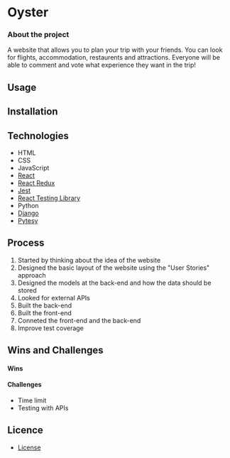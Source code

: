 # Oyster
### About the project

A website that allows you to plan your trip with your friends. You can look for flights, accommodation, restaurents and attractions. Everyone will be able to comment and vote what experience they want in the trip!

## Usage

## Installation 

## Technologies 
* HTML
* CSS
* JavaScript
* [React](https://reactjs.org/)
* [React Redux](https://react-redux.js.org/)
* [Jest](https://jestjs.io/)
* [React Testing Library](https://testing-library.com/)
* Python
* [Django](https://www.djangoproject.com/)
* [Pytesy](https://docs.pytest.org/)

## Process
1. Started by thinking about the idea of the website
2. Designed the basic layout of the website using the "User Stories" approach
3. Designed the models at the back-end and how the data should be stored
4. Looked for external APIs
5. Built the back-end 
6. Built the front-end
7. Conneted the front-end and the back-end
8. Improve test coverage

## Wins and Challenges 
#### Wins

#### Challenges
* Time limit
* Testing with APIs

## Licence 
* [License](https://opensource.org/licenses/mit-license.php)
